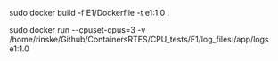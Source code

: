 

sudo docker build -f E1/Dockerfile -t e1:1.0 .

sudo docker run --cpuset-cpus=3 -v /home/rinske/Github/ContainersRTES/CPU_tests/E1/log_files:/app/logs e1:1.0